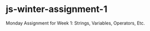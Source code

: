 js-winter-assignment-1
======================

Monday Assignment for Week 1: Strings, Variables, Operators, Etc. 
